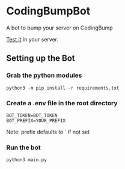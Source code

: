 # CodingBumpBot
A bot to bump your server on CodingBump

[Test it](https://discord.com/oauth2/authorize?client_id=716587056867835914&scope=bot&permissions=18433) in your server.

## Setting up the Bot

### Grab the python modules
```
python3 -m pip install -r requirements.txt
```
### Create a .env file in the root directory
```
BOT_TOKEN=BOT_TOKEN
BOT_PREFIX=YOUR_PREFIX
```
Note: prefix defaults to ` if not set

### Run the bot
```
python3 main.py
```
